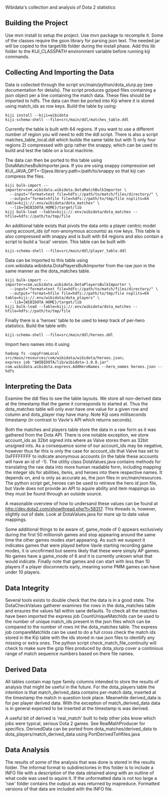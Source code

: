 Wibidata's collection and analysis of Dota 2 statistics

Building the Project
-------

Use mvn install to setup the project. Use mvn package to recompile it. Some of the classes require the gson library for parsing json text. The needed jar will be copied to the target/lib folder during the install phase. Add this lib folder to the KIJI_CLASSPATH environment variable before running kiji commands. 

Collecting And Importing the Data
-------

Data is collected through the script src/main/python/dota_slurp.py (see documentation for details). The script produces gziped files containing a json object per a line containing the match data. These files should be imported to hdfs. The data can then be ported into Kiji where it is stored using match_ids as row keys. Build the table by using:

```
kiji install --kiji=wibidota
kiji-schema-shell --file=src/main/ddl/matches_table.ddl 
```

Currently the table is built with 64 regions. If you want to use a different number of region you will need to edit the ddl script. There is also a script matches_table_local.ddl which builds the same table but with 1) only four regions 2) compressed with gzip rather the snappy, which can be used to build and test the table on a local machine.

The data can then be ported to this table using DotaMatchesBulkImporter.java. If you are using snappy compression set KIJI_JAVA_OPT=-Djava.library.path=/path/to/snappy so that kiji can compress the files.

```
kiji bulk-import --importer=com.wibidata.wibidota.DotaMatchBulkImporter \
  --input="format=text file=hdfs://path/to/match/files/directory/" \
  --output="format=hfile file=hdfs://path/to/tmp/file nsplits=64 table=kiji://.env/wibidota/dota_matches" \
  --lib={WIBIDOTA_HOME}/target/lib
kiji bulk-load --table=kiji://.env/wibidota/dota_matches --hfile=hdfs://path/to/tmp/file
```

An additional table exists that pivots the data onto a player centric model using account_ids (of non-anonymous accounts) as row keys. This table is also compressed with snappy and is built with 64 regions and also contain a script to build a 'local' version. This table can be built with

```
kiji-schema-shell --file=src/main/ddl/player_table.ddl
```

Data can be imported to this table using com.wibidata.wibidota.DotaPlayersBulkImporter from the raw json in the same manner as the dota_matches table. 

```
kiji bulk-import --importer=com.wibidata.wibidota.DotaPlayersBulkImporter \
  --input="format=text file=hdfs://path/to/match/files/directory/" \
  --output="format=hfile file=hdfs://path/to/tmp/file nsplits=64 table=kiji://.env/wibidota/dota_players" \
  --lib={WIBIDOTA_HOME}/target/lib
kiji bulk-load --table=kiji://.env/wibidota/dota_matches --hfile=hdfs://path/to/tmp/file
```

Finally there is a 'heroes' table to be used to keep track of per-hero statistics. Build the table with:

```
kiji-schema-shell --file=src/main/ddl/heroes.ddl
```

Import hero names into it using

```
hadoop fs -copyFromLocal src/main/resources/com/wibidata/wibidota/heroes.json;
express job "$WIBIDOTA/lib/wibidota-1.0.0.jar" com.wibidata.wibidota.express.AddHeroNames --hero_names heroes.json --hdfs
```


Interpreting the Data
-------

Examine the ddl files to see the table layouts. We store all non-derived data at the timestamp that 
the game it corresponds to started at. Thus the dota_matches table
will only ever have one value for a given row and column and dota_player may have many. Note Kiji uses
milliseconds timestamp (in contrast to Vavle's API which returns seconds).

Both the matches and players table store the data in a raw form as it was gathered from the Dota API. 
There is one notable exception, we store account_ids as 32bit signed ints where as Valve stores 
them as 32bit unsigned ints. As a consequence some of our account_ids may be negative, however 
thus far this is only the case for account_ids that Valve has set to 0xFFFFFFFF to indicate 
anonymous accounts (in the table these accounts will have an id of -1). The utility class 
DotaValues.java contains methods for translating the raw data into more human readable form, 
including mapping the integer ids for abilities, items, and heroes into there respective names. 
It depends on, and is only as accurate as, the json files in src/main/resources. The python script
get_heroes can be used to retrieve the hero id json file, but Vavle does not provide an API
to aquire ability and item mappings so they must be found through an outside source.

A reasonable overview of how to undersand these values can be found at 
http://dev.dota2.com/showthread.php?t=58317. This threads is, however, slightly out
of date. Look at DotaValues.java for more up to date value mappings. 

Some additional things to be aware of, game_mode of 0 appears exclusively during the first 50 millionish games and stop appearing 
around the same time the other games modes start appearing. As such we suspect it indicates
games that were played before Vavle starting recording game modes, it is uncofirmed but seems
likely that these were simply AP games. No games have a game_mode of 6 and it is currently unkown
what that would indicate. Finally note that games and can start with less than 10 players if a player disconnects early, meaning some
PMM games can have under 10 players. 

Data Integrity
----------

Several tools exists to double check that the data is in a good state. The DotaCheckValues gatherer
examines the rows in the dota_matches table and ensures the values fall within sane defaults.
To check all the matches have been imported the express job CountUniqueMatchIds can be used to the 
number of unique match_ids present in the json files which can be compared to the number of rows
int the dota_matches table. The express job compareMatchIds can be used to do a full cross check 
the match ids stored in the Kiji table with the ids stored in raw json files to identiify
any missing or extra ones. The python script 
check_match_file_continuity will check to make sure the gzip files produced by dota_slurp cover a 
continious range of match sequence numbers based on there file names.

Derived Data
--------
All tables contain map type family columns intended to store the results of analysis that might
be useful in the future. For the dota_players table the intention is that match_derived_data
contains per-match data, inserted at the timestamp the match in question took place. Meanwhile
derived_data is for per player derived data. With the exception of match_derived_data data 
is in general expected to be inserted at the timestamp is was derived.

A useful bit of derived is 'real_match' built to help other jobs know which jobs
were typical, serious Dota 2 games. See RealMathProducer for specifics. DerivedData can
be ported from dota_matches/derived_data to dota_players/match_derived_data using 
PortDerivedToHfiles.java

Data Analysis
---------

The results of some of the analysis that was done is stored in the results folder. The informal format
to subdirectories in this folder is to include a INFO file with a description of the data obtained
along with an outline of what code was used to aquire it. If the unformatted data is not too large a
'raw' folder contains the output as was returned by mapreduce. Formatted versions of that data are
included with the INFO file.
